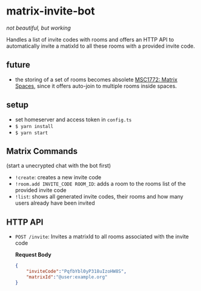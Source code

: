 # matrix-invite-bot
_not beautiful, but working_

Handles a list of invite codes with rooms and offers an HTTP API to automatically invite a matixId to all these rooms with a provided invite code.

## future
- the storing of a set of rooms becomes absolete [MSC1772: Matrix Spaces](https://github.com/matrix-org/matrix-doc/pull/1772), since it offers auto-join to multiple rooms inside spaces.
 


## setup
- set homeserver and access token in `config.ts`
- `$ yarn install`
- `$ yarn start`


## Matrix Commands
(start a unecrypted chat with the bot first)

- `!create`: creates a new invite code
- `!room.add INVITE_CODE ROOM_ID`: adds a room to the rooms list of the provided invite code
- `!list`: shows all generated invite codes, their rooms and how many users already have been invited

## HTTP API

- `POST /invite`: Invites a matrixId to all rooms associated with the invite code

    **Request Body**
    ```json
    {
        "inviteCode":"PqfbYbl0yP318uIzoHW8S",
        "matrixId":"@user:example.org"
    }
    ```


